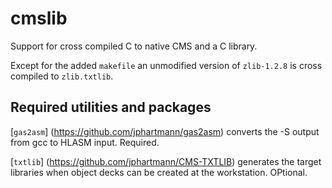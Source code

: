 # cmslib
Support for cross compiled C to native CMS and a C library.

Except for the added `makefile` an unmodified version of `zlib-1.2.8`
is cross compiled to `zlib.txtlib`.

Required utilities and packages
-------------------------------

[`gas2asm`] (https://github.com/jphartmann/gas2asm) converts the -S
output from gcc to HLASM input.  Required.

[`txtlib`] (https://github.com/jphartmann/CMS-TXTLIB) generates the
target libraries when object decks can be created at the workstation.
OPtional.
